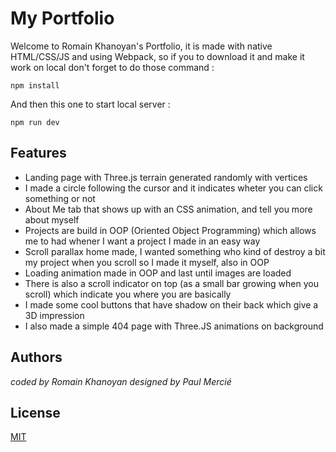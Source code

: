 # My Portfolio
Welcome to Romain Khanoyan's Portfolio, it is made with native HTML/CSS/JS and using Webpack, so if you to download it and make it work on local don't forget to do those command :

    npm install
 
 And then this one to start local server :

    npm run dev

## Features
* Landing page with Three.js terrain generated randomly with vertices
* I made a circle following the cursor and it indicates wheter you can click something or not
* About Me tab that shows up with an CSS animation, and tell you more about myself
* Projects are build in OOP (Oriented Object Programming) which allows me to had whener I want a project I made in an easy way
* Scroll parallax home made, I wanted something who kind of destroy a bit my project when you scroll so I made it myself, also in OOP
* Loading animation made in OOP and last until images are loaded 
* There is also a scroll indicator on top (as a small bar growing when you scroll) which indicate you where you are basically
* I made some cool buttons that have shadow on their back which give a 3D impression
* I also made a simple 404 page with Three.JS animations on background

## Authors

*coded by Romain Khanoyan
designed by Paul Mercié*


## License
[MIT](https://choosealicense.com/licenses/mit/)